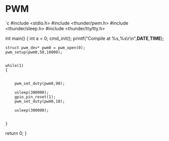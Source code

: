 # PWM

`c
#include <stdio.h>
#include <thunder/pwm.h>
#include <thunder/sleep.h>
#include <thunder/tty/tty.h>


int main()
{
	int a = 0;
	cmd_init();
	printf("Compile at %s,%s\r\n",__DATE__,__TIME__);

	struct pwm_dev* pwm0 = pwm_open(0);
	pwm_setup(pwm0,50,10000);


	while(1)
	{


		pwm_set_duty(pwm0,90);

		usleep(300000);
		gpio_pin_reset(1);
		pwm_set_duty(pwm0,10);

		usleep(300000);


	}
  return 0;
}


```